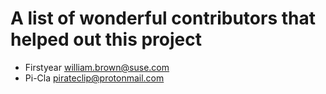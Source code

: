 # A list of wonderful contributors that helped out this project

- Firstyear <william.brown@suse.com>
- Pi-Cla <pirateclip@protonmail.com>
